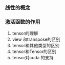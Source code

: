 ### 线性的概念

### 激活函数的作用


1. tensor的理解
2. view 和transpose的区别
3. tensor和其他类型的区别
4. tensor和Tensor的区别
5. tensor对cuda 的支持

